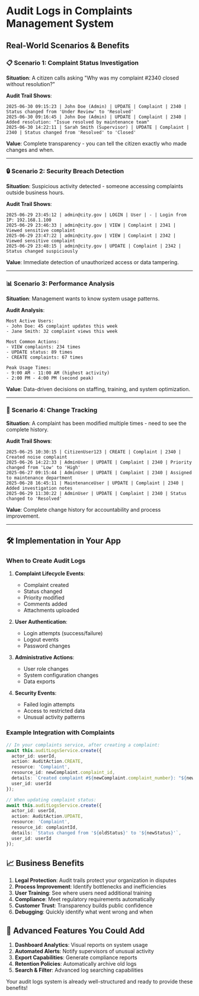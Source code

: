 # Audit Logs in Complaints Management System

## Real-World Scenarios & Benefits

### 📋 **Scenario 1: Complaint Status Investigation**
**Situation**: A citizen calls asking "Why was my complaint #2340 closed without resolution?"

**Audit Trail Shows**:
```
2025-06-30 09:15:23 | John Doe (Admin) | UPDATE | Complaint | 2340 | Status changed from 'Under Review' to 'Resolved'
2025-06-30 09:16:45 | John Doe (Admin) | UPDATE | Complaint | 2340 | Added resolution: "Issue resolved by maintenance team"
2025-06-30 14:22:11 | Sarah Smith (Supervisor) | UPDATE | Complaint | 2340 | Status changed from 'Resolved' to 'Closed'
```

**Value**: Complete transparency - you can tell the citizen exactly who made changes and when.

---

### 🔒 **Scenario 2: Security Breach Detection**
**Situation**: Suspicious activity detected - someone accessing complaints outside business hours.

**Audit Trail Shows**:
```
2025-06-29 23:45:12 | admin@city.gov | LOGIN | User | - | Login from IP: 192.168.1.100
2025-06-29 23:46:33 | admin@city.gov | VIEW | Complaint | 2341 | Viewed sensitive complaint
2025-06-29 23:47:22 | admin@city.gov | VIEW | Complaint | 2342 | Viewed sensitive complaint
2025-06-29 23:48:15 | admin@city.gov | UPDATE | Complaint | 2342 | Status changed suspiciously
```

**Value**: Immediate detection of unauthorized access or data tampering.

---

### 📊 **Scenario 3: Performance Analysis**
**Situation**: Management wants to know system usage patterns.

**Audit Analysis**:
```
Most Active Users:
- John Doe: 45 complaint updates this week
- Jane Smith: 32 complaint views this week

Most Common Actions:
- VIEW complaints: 234 times
- UPDATE status: 89 times
- CREATE complaints: 67 times

Peak Usage Times:
- 9:00 AM - 11:00 AM (highest activity)
- 2:00 PM - 4:00 PM (second peak)
```

**Value**: Data-driven decisions on staffing, training, and system optimization.

---

### 🔄 **Scenario 4: Change Tracking**
**Situation**: A complaint has been modified multiple times - need to see the complete history.

**Audit Trail Shows**:
```
2025-06-25 10:30:15 | CitizenUser123 | CREATE | Complaint | 2340 | Created noise complaint
2025-06-26 14:22:33 | AdminUser | UPDATE | Complaint | 2340 | Priority changed from 'Low' to 'High'
2025-06-27 09:15:44 | AdminUser | UPDATE | Complaint | 2340 | Assigned to maintenance department
2025-06-28 16:45:11 | MaintenanceUser | UPDATE | Complaint | 2340 | Added investigation notes
2025-06-29 11:30:22 | AdminUser | UPDATE | Complaint | 2340 | Status changed to 'Resolved'
```

**Value**: Complete change history for accountability and process improvement.

---

## 🛠 Implementation in Your App

### **When to Create Audit Logs**

1. **Complaint Lifecycle Events**:
   - Complaint created
   - Status changed
   - Priority modified
   - Comments added
   - Attachments uploaded

2. **User Authentication**:
   - Login attempts (success/failure)
   - Logout events
   - Password changes

3. **Administrative Actions**:
   - User role changes
   - System configuration changes
   - Data exports

4. **Security Events**:
   - Failed login attempts
   - Access to restricted data
   - Unusual activity patterns

### **Example Integration with Complaints**

```typescript
// In your complaints service, after creating a complaint:
await this.auditLogsService.create({
  actor_id: userId,
  action: AuditAction.CREATE,
  resource: 'Complaint',
  resource_id: newComplaint.complaint_id,
  details: `Created complaint #${newComplaint.complaint_number}: "${newComplaint.complaint_title}"`,
  user_id: userId
});

// When updating complaint status:
await this.auditLogsService.create({
  actor_id: userId,
  action: AuditAction.UPDATE,
  resource: 'Complaint',
  resource_id: complaintId,
  details: `Status changed from '${oldStatus}' to '${newStatus}'`,
  user_id: userId
});
```

## 📈 **Business Benefits**

1. **Legal Protection**: Audit trails protect your organization in disputes
2. **Process Improvement**: Identify bottlenecks and inefficiencies
3. **User Training**: See where users need additional training
4. **Compliance**: Meet regulatory requirements automatically
5. **Customer Trust**: Transparency builds public confidence
6. **Debugging**: Quickly identify what went wrong and when

## 🚀 **Advanced Features You Could Add**

1. **Dashboard Analytics**: Visual reports on system usage
2. **Automated Alerts**: Notify supervisors of unusual activity
3. **Export Capabilities**: Generate compliance reports
4. **Retention Policies**: Automatically archive old logs
5. **Search & Filter**: Advanced log searching capabilities

Your audit logs system is already well-structured and ready to provide these benefits!
